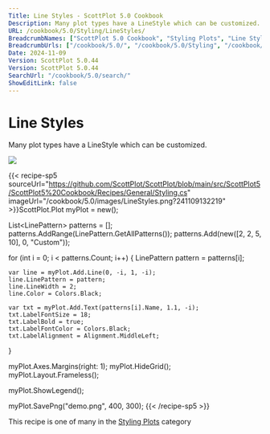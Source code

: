 ```yaml
---
Title: Line Styles - ScottPlot 5.0 Cookbook
Description: Many plot types have a LineStyle which can be customized.
URL: /cookbook/5.0/Styling/LineStyles/
BreadcrumbNames: ["ScottPlot 5.0 Cookbook", "Styling Plots", "Line Styles"]
BreadcrumbUrls: ["/cookbook/5.0/", "/cookbook/5.0/Styling", "/cookbook/5.0/Styling/LineStyles"]
Date: 2024-11-09
Version: ScottPlot 5.0.44
Version: ScottPlot 5.0.44
SearchUrl: "/cookbook/5.0/search/"
ShowEditLink: false
---
```



<div class='d-flex align-items-center mt-5'>
<h1 class='me-2 text-dark my-0 border-0'>Line Styles</h1>
</div>

Many plot types have a LineStyle which can be customized.

[![](/cookbook/5.0/images/LineStyles.png?241109132219)](/cookbook/5.0/images/LineStyles.png?241109132219)

{{< recipe-sp5 sourceUrl="https://github.com/ScottPlot/ScottPlot/blob/main/src/ScottPlot5/ScottPlot5%20Cookbook/Recipes/General/Styling.cs" imageUrl="/cookbook/5.0/images/LineStyles.png?241109132219" >}}ScottPlot.Plot myPlot = new();

List&lt;LinePattern&gt; patterns = [];
patterns.AddRange(LinePattern.GetAllPatterns());
patterns.Add(new([2, 2, 5, 10], 0, "Custom"));

for (int i = 0; i &lt; patterns.Count; i++)
{
    LinePattern pattern = patterns[i];

    var line = myPlot.Add.Line(0, -i, 1, -i);
    line.LinePattern = pattern;
    line.LineWidth = 2;
    line.Color = Colors.Black;

    var txt = myPlot.Add.Text(patterns[i].Name, 1.1, -i);
    txt.LabelFontSize = 18;
    txt.LabelBold = true;
    txt.LabelFontColor = Colors.Black;
    txt.LabelAlignment = Alignment.MiddleLeft;
}

myPlot.Axes.Margins(right: 1);
myPlot.HideGrid();
myPlot.Layout.Frameless();

myPlot.ShowLegend();

myPlot.SavePng("demo.png", 400, 300);
{{< /recipe-sp5 >}}

<div class='my-5 text-center'>This recipe is one of many in the <a href='/cookbook/5.0/Styling'>Styling Plots</a> category</div>


